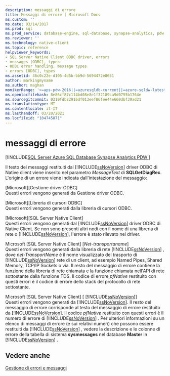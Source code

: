 ```yaml
---
description: messaggi di errore
title: Messaggi di errore | Microsoft Docs
ms.custom: ''
ms.date: 03/14/2017
ms.prod: sql
ms.prod_service: database-engine, sql-database, synapse-analytics, pdw
ms.reviewer: ''
ms.technology: native-client
ms.topic: reference
helpviewer_keywords:
- SQL Server Native Client ODBC driver, errors
- messages [ODBC], types
- ODBC error handling, message types
- errors [ODBC], types
ms.assetid: 46c0c22e-d105-4d5b-bb9d-5694472e8651
author: markingmyname
ms.author: maghan
monikerRange: '>=aps-pdw-2016||=azuresqldb-current||=azure-sqldw-latest||>=sql-server-2016||>=sql-server-linux-2017||=azuresqldb-mi-current'
ms.openlocfilehash: 8e86cf87c114bd08e8e1f32189ca9d0755b1764e
ms.sourcegitcommit: 0310fdb22916df013eef86fee44e660dbf39ad21
ms.translationtype: MT
ms.contentlocale: it-IT
ms.lasthandoff: 03/20/2021
ms.locfileid: "104745871"
---
```

# <a name="error-messages"></a>messaggi di errore
[!INCLUDE[SQL Server Azure SQL Database Synapse Analytics PDW ](../../includes/applies-to-version/sql-asdb-asdbmi-asa-pdw.md)]

  Il testo dei messaggi restituiti dal [!INCLUDE[ssNoVersion](../../includes/ssnoversion-md.md)] driver ODBC di Native client viene inserito nel parametro *MessageText* di **SQLGetDiagRec**. L'origine di un errore viene indicata dall'intestazione del messaggio:  
  
 [Microsoft][Gestione driver ODBC]  
 Questi errori vengono generati da Gestione driver ODBC.  
  
 [Microsoft][Libreria di cursori ODBC]  
 Questi errori vengono generati dalla libreria di cursori ODBC.  
  
 [Microsoft][SQL Server Native Client]  
 Questi errori vengono generati dal [!INCLUDE[ssNoVersion](../../includes/ssnoversion-md.md)] driver ODBC di Native Client. Se non sono presenti altri nodi con il nome di una libreria di rete o [!INCLUDE[ssNoVersion](../../includes/ssnoversion-md.md)], l'errore è stato rilevato nel driver.  
  
 Microsoft [SQL Server Native Client] [*Net-transportaname*]  
 Questi errori vengono generati dalla libreria di rete [!INCLUDE[ssNoVersion](../../includes/ssnoversion-md.md)] , dove *net-TransportName* è il nome visualizzato del trasporto di [!INCLUDE[ssNoVersion](../../includes/ssnoversion-md.md)] rete di un client, ad esempio Named Pipes, Shared Memory, TCP/IP Sockets o via. Il resto del messaggio di errore contiene la funzione della libreria di rete chiamata e la funzione chiamata nell'API di rete sottostante dalla funzione TDS. Il codice di errore *pfNative* restituito con questi errori è il codice di errore dello stack del protocollo di rete sottostante.  
  
 Microsoft [SQL Server Native Client] [ [!INCLUDE[ssNoVersion](../../includes/ssnoversion-md.md)]]  
 Questi errori vengono generati da [!INCLUDE[ssNoVersion](../../includes/ssnoversion-md.md)]. Il resto del messaggio di errore corrisponde al testo del messaggio di errore restituito da [!INCLUDE[ssNoVersion](../../includes/ssnoversion-md.md)]. Il codice *pfNative* restituito con questi errori è il numero di errore di [!INCLUDE[ssNoVersion](../../includes/ssnoversion-md.md)] . Per ulteriori informazioni su un elenco di messaggi di errore (e sui relativi numeri) che possono essere restituiti da [!INCLUDE[ssNoVersion](../../includes/ssnoversion-md.md)] , vedere la descrizione e le colonne di errore della tabella di sistema **sysmessages** nel database **Master** in [!INCLUDE[ssNoVersion](../../includes/ssnoversion-md.md)] .  
  
## <a name="see-also"></a>Vedere anche  
 [Gestione di errori e messaggi](../../relational-databases/native-client-odbc-error-messages/handling-errors-and-messages.md)  
  
  

